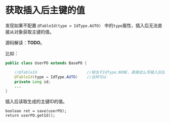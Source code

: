 # 获取插入后主键的值

发现如果不配置 `@TableId(type = IdType.AUTO) ` 中的`type`属性，插入后无法直接从对象获取主键的值。

源码解读：**TODO**。

比如：

```java
public class UserPO extends BasePO {

    //@TableId 						//相当于IdType.NONE，直接这么写插入后后面代码是无法直接读取id的值的
    @TableId(type = IdType.AUTO)	//这样可以
    private Long id;
    ...
}
```

插入后读取生成的主键ID的值。

```
boolean ret = save(userPO);
return userPO.getId();
```

